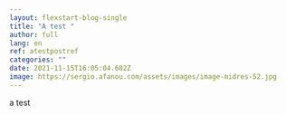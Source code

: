 ```yaml
---
layout: flexstart-blog-single
title: "A test "
author: full
lang: en
ref: atestpostref
categories: ""
date: 2021-11-15T16:05:04.602Z
image: https://sergio.afanou.com/assets/images/image-midres-52.jpg
---
```

a test
